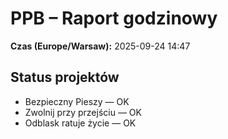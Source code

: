 # PPB – Raport godzinowy
**Czas (Europe/Warsaw):** 2025-09-24 14:47

## Status projektów
- Bezpieczny Pieszy — OK
- Zwolnij przy przejściu — OK
- Odblask ratuje życie — OK

